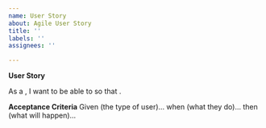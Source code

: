 ```yaml
---
name: User Story
about: Agile User Story
title: ''
labels: ''
assignees: ''

---
```


**User Story**

As a <subject>, I want to be able to <goal> so that <reason>.

**Acceptance Criteria**
Given (the type of user)…
when (what they do)…
then (what will happen)…